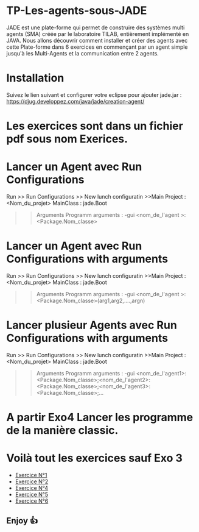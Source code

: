 # TP-Les-agents-sous-JADE
JADE est une plate-forme qui permet de construire des systèmes multi agents (SMA) créée par le laboratoire TILAB, entièrement implémenté en JAVA. Nous allons découvrir comment installer et créer des agents avec cette Plate-forme dans 6 exercices en commençant par un agent simple jusqu'à les Multi-Agents  et la communication entre 2 agents.


# Installation
Suivez le lien suivant et configurer votre eclipse pour ajouter jade.jar : https://djug.developpez.com/java/jade/creation-agent/

# Les exercices sont dans un fichier pdf sous nom Exerices.

# Lancer un Agent avec Run Configurations 
Run >> Run Configurations >> New lunch configuratin >>Main
Project : <Nom_du_projet>
MainClass : jade.Boot

>>Arguments
Programm arguments : -gui <nom_de_l'agent >:<Package.Nom_classe>

# Lancer un Agent avec Run Configurations with arguments
Run >> Run Configurations >> New lunch configuratin >>Main
Project : <Nom_du_projet>
MainClass : jade.Boot

>>Arguments
Programm arguments : -gui <nom_de_l'agent >:<Package.Nom_classe>(arg1,arg2,....,argn)

# Lancer plusieur Agents avec Run Configurations with arguments
Run >> Run Configurations >> New lunch configuratin >>Main
Project : <Nom_du_projet>
MainClass : jade.Boot

>>Arguments
Programm arguments : -gui <nom_de_l'agent1>:<Package.Nom_classe>;<nom_de_l'agent2>:<Package.Nom_classe>;<nom_de_l'agent3>:<Package.Nom_classe>;...

# A partir Exo4 Lancer les programme de la manière classic.

# Voilà tout les exercices sauf Exo 3

- [Exercice N°1](https://github.com/walid31/Exercice-1-Tech-agent)
- [Exercice N°2](https://github.com/walid31/Exercice-2-Tech-Agent)
- [Exercice N°4](https://github.com/walid31/Exercice-4-Tech-agent)
- [Exercice N°5](https://github.com/walid31/Exercice-5-Tech-agent)
- [Exercice N°6](https://github.com/walid31/Exercice-6-Tech-agent)

## Enjoy :+1:
